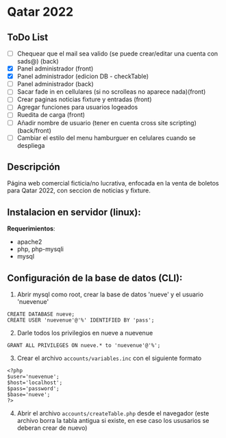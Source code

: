 # Qatar 2022

## ToDo List
- [ ] Chequear que el mail sea valido (se puede crear/editar una cuenta con sads@) (back)
- [X] Panel administrador (front)
- [X] Panel administrador (edicion DB - checkTable)
- [ ] Panel administrador (back)
- [ ] Sacar fade in en cellulares (si no scrolleas no aparece nada)(front)
- [ ] Crear paginas noticias fixture y entradas (front)
- [ ] Agregar funciones para usuarios logeados
- [ ] Ruedita de carga (front)
- [ ] Añadir nombre de usuario (tener en cuenta cross site scripting) (back/front) 
- [ ] Cambiar el estilo del menu hamburguer en celulares cuando se despliega

## Descripción
Página web comercial ficticia/no lucrativa, enfocada en la venta de boletos para Qatar 2022, con seccion de noticias y fixture.

## Instalacion en servidor (linux):
**Requerimientos**: 
- apache2
- php, php-mysqli
- mysql

## Configuración de la base de datos (CLI):
1. Abrir mysql como root, crear la base de datos 'nueve' y el usuario 'nuevenue'
```
CREATE DATABASE nueve;
CREATE USER 'nuevenue'@'%' IDENTIFIED BY 'pass';
```
2. Darle todos los privilegios en nueve a nuevenue 
```
GRANT ALL PRIVILEGES ON nueve.* to 'nuevenue'@'%';
```
3. Crear el archivo `accounts/variables.inc` con el siguiente formato
```
<?php
$user='nuevenue';
$host='localhost';
$pass='password';
$base='nueve';
?>
```
4. Abrir el archivo `accounts/createTable.php` desde el navegador (este archivo borra la tabla antigua si existe, en ese caso los ususarios se deberan crear de nuevo)

